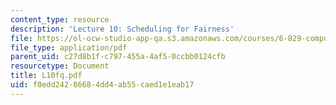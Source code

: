 ```yaml
---
content_type: resource
description: 'Lecture 10: Scheduling for Fairness'
file: https://ol-ocw-studio-app-qa.s3.amazonaws.com/courses/6-829-computer-networks-fall-2002/f0edd24286684dd4ab55caed1e1eab17_L10fq.pdf
file_type: application/pdf
parent_uid: c27d8b1f-c797-455a-4af5-0ccbb0124cfb
resourcetype: Document
title: L10fq.pdf
uid: f0edd242-8668-4dd4-ab55-caed1e1eab17
---
```

